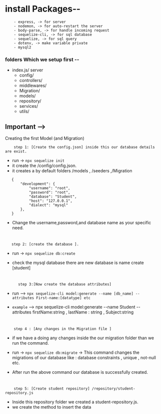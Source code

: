 # install Packages--

        - express, -> for server
        - nodemon, -> for auto-restart the server
        - body-parse, -> for handle incoming request
        - sequelize-cli, -> for sql database
        - sequelize, -> for sql query
        - dotenv, -> make variable private
        - mysql2

### folders Which we setup first --

- index.js/ server
  - config/
  - controllers/
  - middlewares/
  - Migration/
  - models/
  - repository/
  - services/
  - utils/

## Important -->

Creating the first Model (and Migration)

        step 1: [Create the config.json] inside this our database details are exist.

- run -> `npx sequelize init`
- it create the /config/config.json.
- it creates a by default folders /models , /seeders ,/Migration

```
   {
       "development": {
           "username": "root",
           "password": "root",
           "database": "Student",
           "host": "127.0.0.1",
           "dialect": "mysql"
       },
   }
```

- Change the username,password,and database name as your specific need.

#

       step 2: [create the database ].

- run -> `npx sequelize db:create`

- check the mysql database there are new database is name create [student]

#

          step 3:[Now create the database attributes]

- run --> `npx sequelize-cli model:generate --name [db_name] --attributes First-name:[datatype] etc`

- `example` --> npx sequelize-cli model:generate --name Student --attributes firstName:string , lastName : string , Subject:string

#

        step 4 : [Any changes in the Migration file ]

- if we have a doing any changes inside the our migration folder than we run the command.
- run -> `npx sequelize db:migrate`
  -> This command changes the migrations of our database like : database constraints , unique , not-null etc.

- After run the above command our database is successfully created.

#

        step 5: [Create student repository] /repository/student-repository.js

- Inside this repository folder we created a student-repository.js.
- we create the method to insert the data
